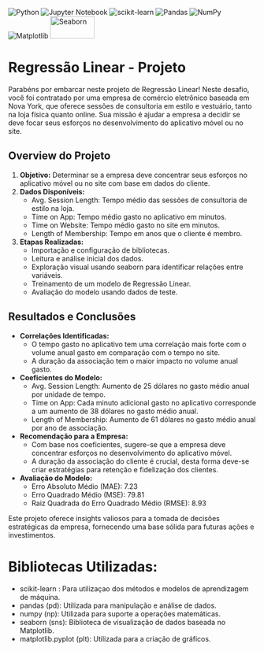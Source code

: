 ![Python](https://img.shields.io/badge/python-3670A0?style=for-the-badge&logo=python&logoColor=ffdd54)
![Jupyter Notebook](https://img.shields.io/badge/jupyter-%23FA0F00.svg?style=for-the-badge&logo=jupyter&logoColor=white)
![scikit-learn](https://img.shields.io/badge/scikit--learn-%23F7931E.svg?style=for-the-badge&logo=scikit-learn&logoColor=white)
![Pandas](https://img.shields.io/badge/pandas-%23150458.svg?style=for-the-badge&logo=pandas&logoColor=white)
![NumPy](https://img.shields.io/badge/numpy-%23013243.svg?style=for-the-badge&logo=numpy&logoColor=white)
![Matplotlib](https://img.shields.io/badge/Matplotlib-%23ffffff.svg?style=for-the-badge&logo=Matplotlib&logoColor=black)
<img src="https://seaborn.pydata.org/_static/logo-wide-lightbg.svg" alt="Seaborn" width="90" height="45">
<html>
<body>
  <h1>Regressão Linear - Projeto</h1>
  <p>Parabéns por embarcar neste projeto de Regressão Linear! Neste desafio, você foi contratado por uma empresa de comércio eletrônico baseada em Nova York, que oferece sessões de consultoria em estilo e vestuário, tanto na loja física quanto online. Sua missão é ajudar a empresa a decidir se deve focar seus esforços no desenvolvimento do aplicativo móvel ou no site.</p>
  <h2>Overview do Projeto</h2>
  <ol>
    <li><strong>Objetivo:</strong> Determinar se a empresa deve concentrar seus esforços no aplicativo móvel ou no site com base em dados do cliente.</li>
    <li><strong>Dados Disponíveis:</strong>
      <ul>
        <li>Avg. Session Length: Tempo médio das sessões de consultoria de estilo na loja.</li>
        <li>Time on App: Tempo médio gasto no aplicativo em minutos.</li>
        <li>Time on Website: Tempo médio gasto no site em minutos.</li>
        <li>Length of Membership: Tempo em anos que o cliente é membro.</li>
      </ul>
    </li>
    <li><strong>Etapas Realizadas:</strong>
      <ul>
        <li>Importação e configuração de bibliotecas.</li>
        <li>Leitura e análise inicial dos dados.</li>
        <li>Exploração visual usando seaborn para identificar relações entre variáveis.</li>
        <li>Treinamento de um modelo de Regressão Linear.</li>
        <li>Avaliação do modelo usando dados de teste.</li>
      </ul>
    </li>
  </ol>
  <h2>Resultados e Conclusões</h2>
  <ul>
    <li><strong>Correlações Identificadas:</strong>
      <ul>
        <li>O tempo gasto no aplicativo tem uma correlação mais forte com o volume anual gasto em comparação com o tempo no site.</li>
        <li>A duração da associação tem o maior impacto no volume anual gasto.</li>
      </ul>
    </li>
    <li><strong>Coeficientes do Modelo:</strong>
      <ul>
        <li>Avg. Session Length: Aumento de 25 dólares no gasto médio anual por unidade de tempo.</li>
        <li>Time on App: Cada minuto adicional gasto no aplicativo corresponde a um aumento de 38 dólares no gasto médio anual.</li>
        <li>Length of Membership: Aumento de 61 dólares no gasto médio anual por ano de associação.</li>
      </ul>
    </li>
    <li><strong>Recomendação para a Empresa:</strong>
      <ul>
        <li>Com base nos coeficientes, sugere-se que a empresa deve concentrar esforços no desenvolvimento do aplicativo móvel.</li>
        <li>A duração da associação do cliente é crucial, desta forma deve-se criar estratégias para retenção e fidelização dos clientes.</li>
      </ul>
    </li>
    <li><strong>Avaliação do Modelo:</strong>
      <ul>
        <li>Erro Absoluto Médio (MAE): 7.23</li>
        <li>Erro Quadrado Médio (MSE): 79.81</li>
        <li>Raiz Quadrada do Erro Quadrado Médio (RMSE): 8.93</li>
      </ul>
    </li>
  </ul>
  <p>Este projeto oferece insights valiosos para a tomada de decisões estratégicas da empresa, fornecendo uma base sólida para futuras ações e investimentos.</p>
  <h1>Bibliotecas Utilizadas:</h1>
  <ul>
    <li>scikit-learn : Para utilizaçao dos métodos e modelos de aprendizagem de máquina.</li>
    <li>pandas (pd): Utilizada para manipulação e análise de dados.</li>
    <li>numpy (np): Utilizada para suporte a operações matemáticas.</li>
    <li>seaborn (sns): Biblioteca de visualização de dados baseada no Matplotlib.</li>
    <li>matplotlib.pyplot (plt): Utilizada para a criação de gráficos.</li>
  </ul>
</body>
</html>
